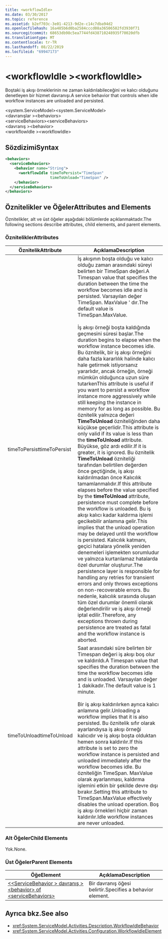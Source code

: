 ```yaml
---
title: <workflowIdle>
ms.date: 03/30/2017
ms.topic: reference
ms.assetid: b2ef703c-3e01-4213-9d2e-c14c7dba94d2
ms.openlocfilehash: 16a485b6d0ba2584cccd08a36506582fd3930f71
ms.sourcegitcommit: 68653db98c5ea7744fd438710248935f70020dfb
ms.translationtype: MT
ms.contentlocale: tr-TR
ms.lasthandoff: 08/22/2019
ms.locfileid: "69947173"
---
```

# <a name="workflowidle"></a><span data-ttu-id="c59a4-101">\<workflowIdle ></span><span class="sxs-lookup"><span data-stu-id="c59a4-101">\<workflowIdle></span></span>
<span data-ttu-id="c59a4-102">Boştaki iş akışı örneklerinin ne zaman kaldırılabileceğini ve kalıcı olduğunu denetleyen bir hizmet davranışı.</span><span class="sxs-lookup"><span data-stu-id="c59a4-102">A service behavior that controls when idle workflow instances are unloaded and persisted.</span></span>  
  
<span data-ttu-id="c59a4-103">\<system.ServiceModel></span><span class="sxs-lookup"><span data-stu-id="c59a4-103">\<system.ServiceModel></span></span>  
<span data-ttu-id="c59a4-104">\<davranışlar ></span><span class="sxs-lookup"><span data-stu-id="c59a4-104">\<behaviors></span></span>  
<span data-ttu-id="c59a4-105">\<serviceBehaviors></span><span class="sxs-lookup"><span data-stu-id="c59a4-105">\<serviceBehaviors></span></span>  
<span data-ttu-id="c59a4-106">\<davranış ></span><span class="sxs-lookup"><span data-stu-id="c59a4-106">\<behavior></span></span>  
<span data-ttu-id="c59a4-107">\<workflowIdle ></span><span class="sxs-lookup"><span data-stu-id="c59a4-107">\<workflowIdle></span></span>  
  
## <a name="syntax"></a><span data-ttu-id="c59a4-108">Sözdizimi</span><span class="sxs-lookup"><span data-stu-id="c59a4-108">Syntax</span></span>  
  
```xml  
<behaviors>
  <serviceBehaviors>
    <behavior name="String">
      <workflowIdle timeToPersist="TimeSpan" 
                    timeToUnload="TimeSpan" />
    </behavior>
  </serviceBehaviors>
</behaviors>  
```  
  
## <a name="attributes-and-elements"></a><span data-ttu-id="c59a4-109">Öznitelikler ve Öğeler</span><span class="sxs-lookup"><span data-stu-id="c59a4-109">Attributes and Elements</span></span>  
 <span data-ttu-id="c59a4-110">Öznitelikler, alt ve üst öğeler aşağıdaki bölümlerde açıklanmaktadır.</span><span class="sxs-lookup"><span data-stu-id="c59a4-110">The following sections describe attributes, child elements, and parent elements.</span></span>  
  
### <a name="attributes"></a><span data-ttu-id="c59a4-111">Öznitelikler</span><span class="sxs-lookup"><span data-stu-id="c59a4-111">Attributes</span></span>  
  
|<span data-ttu-id="c59a4-112">Öznitelik</span><span class="sxs-lookup"><span data-stu-id="c59a4-112">Attribute</span></span>|<span data-ttu-id="c59a4-113">Açıklama</span><span class="sxs-lookup"><span data-stu-id="c59a4-113">Description</span></span>|  
|---------------|-----------------|  
|<span data-ttu-id="c59a4-114">timeToPersist</span><span class="sxs-lookup"><span data-stu-id="c59a4-114">timeToPersist</span></span>|<span data-ttu-id="c59a4-115">İş akışının boşta olduğu ve kalıcı olduğu zaman arasındaki süreyi belirten bir TimeSpan değeri.</span><span class="sxs-lookup"><span data-stu-id="c59a4-115">A Timespan value that specifies the duration between the time the workflow becomes idle and is persisted.</span></span> <span data-ttu-id="c59a4-116">Varsayılan değer TimeSpan. MaxValue ' dır.</span><span class="sxs-lookup"><span data-stu-id="c59a4-116">The default value is TimeSpan.MaxValue.</span></span><br /><br /> <span data-ttu-id="c59a4-117">İş akışı örneği boşta kaldığında geçmesini süresi başlar.</span><span class="sxs-lookup"><span data-stu-id="c59a4-117">The duration begins to elapse when the workflow instance becomes idle.</span></span> <span data-ttu-id="c59a4-118">Bu öznitelik, bir iş akışı örneğini daha fazla kararlılık halinde kalıcı hale getirmek istiyorsanız yararlıdır, ancak örneğin, örneği mümkün olduğunca uzun süre tutarken</span><span class="sxs-lookup"><span data-stu-id="c59a4-118">This attribute  is useful if you want to persist a workflow instance more aggressively while still keeping the instance in memory for as long as possible.</span></span> <span data-ttu-id="c59a4-119">Bu öznitelik yalnızca değeri **TimeToUnload** özniteliğinden daha küçükse geçerlidir.</span><span class="sxs-lookup"><span data-stu-id="c59a4-119">This attribute  is only valid if its value is less than the **timeToUnload** attribute.</span></span> <span data-ttu-id="c59a4-120">Büyükse, göz ardı edilir.</span><span class="sxs-lookup"><span data-stu-id="c59a4-120">If it is greater, it is ignored.</span></span> <span data-ttu-id="c59a4-121">Bu öznitelik **TimeToUnload** özniteliği tarafından belirtilen değerden önce geçtiğinde, iş akışı kaldırılmadan önce Kalıcılık tamamlanmalıdır.</span><span class="sxs-lookup"><span data-stu-id="c59a4-121">If this attribute elapses before the value specified by the **timeToUnload** attribute, persistence must complete before the workflow is unloaded.</span></span> <span data-ttu-id="c59a4-122">Bu iş akışı kalıcı kadar kaldırma işlemi gecikebilir anlamına gelir.</span><span class="sxs-lookup"><span data-stu-id="c59a4-122">This implies that the unload operation may be delayed until the workflow is persisted.</span></span> <span data-ttu-id="c59a4-123">Kalıcılık katmanı, geçici hatalara yönelik yeniden denemeleri işlemekten sorumludur ve yalnızca kurtarılamaz hatalarda özel durumlar oluşturur.</span><span class="sxs-lookup"><span data-stu-id="c59a4-123">The persistence layer is responsible for handling any retries for transient errors and only throws exceptions on non-recoverable errors.</span></span> <span data-ttu-id="c59a4-124">Bu nedenle, kalıcılık sırasında oluşan tüm özel durumlar önemli olarak değerlendirilir ve iş akışı örneği iptal edilir.</span><span class="sxs-lookup"><span data-stu-id="c59a4-124">Therefore, any exceptions thrown during persistence are treated as fatal and the workflow instance is aborted.</span></span>|  
|<span data-ttu-id="c59a4-125">timeToUnload</span><span class="sxs-lookup"><span data-stu-id="c59a4-125">timeToUnload</span></span>|<span data-ttu-id="c59a4-126">Saat arasındaki süre belirten bir Timespan değeri iş akışı boş olur ve kaldırıldı.</span><span class="sxs-lookup"><span data-stu-id="c59a4-126">A Timespan value that specifies the duration between the time the workflow becomes idle and is unloaded.</span></span> <span data-ttu-id="c59a4-127">Varsayılan değer 1 dakikadır.</span><span class="sxs-lookup"><span data-stu-id="c59a4-127">The default value is 1 minute.</span></span><br /><br /> <span data-ttu-id="c59a4-128">Bir iş akışı kaldırılırken ayrıca kalıcı anlamına gelir.</span><span class="sxs-lookup"><span data-stu-id="c59a4-128">Unloading a workflow implies that it is also persisted.</span></span> <span data-ttu-id="c59a4-129">Bu öznitelik sıfır olarak ayarlandıysa iş akışı örneği kalıcıdır ve iş akışı boşta olduktan hemen sonra kaldırılır.</span><span class="sxs-lookup"><span data-stu-id="c59a4-129">If this attribute is set to zero the workflow instance is persisted and unloaded immediately after the workflow becomes idle.</span></span> <span data-ttu-id="c59a4-130">Bu özniteliğin TimeSpan. MaxValue olarak ayarlanması, kaldırma işlemini etkin bir şekilde devre dışı bırakır.</span><span class="sxs-lookup"><span data-stu-id="c59a4-130">Setting this attribute to TimeSpan.MaxValue effectively disables the unload operation.</span></span> <span data-ttu-id="c59a4-131">Boş iş akışı örnekleri hiçbir zaman kaldırılır.</span><span class="sxs-lookup"><span data-stu-id="c59a4-131">Idle workflow instances are never unloaded.</span></span>|  
  
### <a name="child-elements"></a><span data-ttu-id="c59a4-132">Alt Öğeler</span><span class="sxs-lookup"><span data-stu-id="c59a4-132">Child Elements</span></span>  
 <span data-ttu-id="c59a4-133">Yok.</span><span class="sxs-lookup"><span data-stu-id="c59a4-133">None.</span></span>  
  
### <a name="parent-elements"></a><span data-ttu-id="c59a4-134">Üst Öğeler</span><span class="sxs-lookup"><span data-stu-id="c59a4-134">Parent Elements</span></span>  
  
|<span data-ttu-id="c59a4-135">Öğe</span><span class="sxs-lookup"><span data-stu-id="c59a4-135">Element</span></span>|<span data-ttu-id="c59a4-136">Açıklama</span><span class="sxs-lookup"><span data-stu-id="c59a4-136">Description</span></span>|  
|-------------|-----------------|  
|[<span data-ttu-id="c59a4-137">\<\<ServiceBehavior > davranış ></span><span class="sxs-lookup"><span data-stu-id="c59a4-137">\<behavior> of \<serviceBehaviors></span></span>](behavior-of-servicebehaviors-of-workflow.md)|<span data-ttu-id="c59a4-138">Bir davranış öğesi belirtir.</span><span class="sxs-lookup"><span data-stu-id="c59a4-138">Specifies a behavior element.</span></span>|  
  
## <a name="see-also"></a><span data-ttu-id="c59a4-139">Ayrıca bkz.</span><span class="sxs-lookup"><span data-stu-id="c59a4-139">See also</span></span>

- <xref:System.ServiceModel.Activities.Description.WorkflowIdleBehavior>
- <xref:System.ServiceModel.Activities.Configuration.WorkflowIdleElement>
